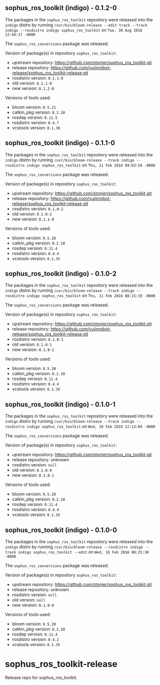 ## sophus_ros_toolkit (indigo) - 0.1.2-0

The packages in the `sophus_ros_toolkit` repository were released into the `indigo` distro by running `/usr/bin/bloom-release --edit-track --track indigo --rosdistro indigo sophus_ros_toolkit` on `Tue, 30 Aug 2016 12:44:17 -0000`

The `sophus_ros_conversions` package was released.

Version of package(s) in repository `sophus_ros_toolkit`:

- upstream repository: https://github.com/stonier/sophus_ros_toolkit.git
- release repository: https://github.com/yujinrobot-release/sophus_ros_toolkit-release.git
- rosdistro version: `0.1.1-0`
- old version: `0.1.1-0`
- new version: `0.1.2-0`

Versions of tools used:

- bloom version: `0.5.21`
- catkin_pkg version: `0.2.10`
- rosdep version: `0.11.5`
- rosdistro version: `0.4.7`
- vcstools version: `0.1.38`


## sophus_ros_toolkit (indigo) - 0.1.1-0

The packages in the `sophus_ros_toolkit` repository were released into the `indigo` distro by running `/usr/bin/bloom-release --track indigo --rosdistro indigo sophus_ros_toolkit` on `Thu, 11 Feb 2016 09:03:59 -0000`

The `sophus_ros_conversions` package was released.

Version of package(s) in repository `sophus_ros_toolkit`:
- upstream repository: https://github.com/stonier/sophus_ros_toolkit.git
- release repository: https://github.com/yujinrobot-release/sophus_ros_toolkit-release.git
- rosdistro version: `0.1.0-2`
- old version: `0.1.0-2`
- new version: `0.1.1-0`

Versions of tools used:
- bloom version: `0.5.20`
- catkin_pkg version: `0.2.10`
- rosdep version: `0.11.4`
- rosdistro version: `0.4.4`
- vcstools version: `0.1.35`


## sophus_ros_toolkit (indigo) - 0.1.0-2

The packages in the `sophus_ros_toolkit` repository were released into the `indigo` distro by running `/usr/bin/bloom-release --track indigo --rosdistro indigo sophus_ros_toolkit` on `Thu, 11 Feb 2016 08:15:19 -0000`

The `sophus_ros_conversions` package was released.

Version of package(s) in repository `sophus_ros_toolkit`:
- upstream repository: https://github.com/stonier/sophus_ros_toolkit.git
- release repository: https://github.com/yujinrobot-release/sophus_ros_toolkit-release.git
- rosdistro version: `0.1.0-1`
- old version: `0.1.0-1`
- new version: `0.1.0-2`

Versions of tools used:
- bloom version: `0.5.20`
- catkin_pkg version: `0.2.10`
- rosdep version: `0.11.4`
- rosdistro version: `0.4.4`
- vcstools version: `0.1.35`


## sophus_ros_toolkit (indigo) - 0.1.0-1

The packages in the `sophus_ros_toolkit` repository were released into the `indigo` distro by running `/usr/bin/bloom-release --track indigo --rosdistro indigo sophus_ros_toolkit` on `Wed, 10 Feb 2016 12:13:04 -0000`

The `sophus_ros_conversions` package was released.

Version of package(s) in repository `sophus_ros_toolkit`:
- upstream repository: https://github.com/stonier/sophus_ros_toolkit.git
- release repository: unknown
- rosdistro version: `null`
- old version: `0.1.0-0`
- new version: `0.1.0-1`

Versions of tools used:
- bloom version: `0.5.20`
- catkin_pkg version: `0.2.10`
- rosdep version: `0.11.4`
- rosdistro version: `0.4.4`
- vcstools version: `0.1.35`


## sophus_ros_toolkit (indigo) - 0.1.0-0

The packages in the `sophus_ros_toolkit` repository were released into the `indigo` distro by running `/usr/bin/bloom-release --rosdistro indigo --track indigo sophus_ros_toolkit --edit` on `Wed, 10 Feb 2016 08:25:30 -0000`

The `sophus_ros_conversions` package was released.

Version of package(s) in repository `sophus_ros_toolkit`:
- upstream repository: https://github.com/stonier/sophus_ros_toolkit.git
- release repository: unknown
- rosdistro version: `null`
- old version: `null`
- new version: `0.1.0-0`

Versions of tools used:
- bloom version: `0.5.20`
- catkin_pkg version: `0.2.10`
- rosdep version: `0.11.4`
- rosdistro version: `0.4.2`
- vcstools version: `0.1.35`


# sophus_ros_toolkit-release
Release repo for sophus_ros_toolkit.
